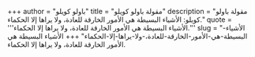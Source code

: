 +++
author = "باولو كويلو"
title = "مقولة باولو كويلو"
description = "مقولة باولو كويلو: الأشياء البسيطة هي الأمور الخارقة للعادة، ولا يراها إلا الحكماء."
quote = '''الأشياء البسيطة هي الأمور الخارقة للعادة، ولا يراها إلا الحكماء.'''
slug = "الأشياء-البسيطة-هي-الأمور-الخارقة-للعادة،-ولا-يراها-إلا-الحكماء"
+++
الأشياء البسيطة هي الأمور الخارقة للعادة، ولا يراها إلا الحكماء.
